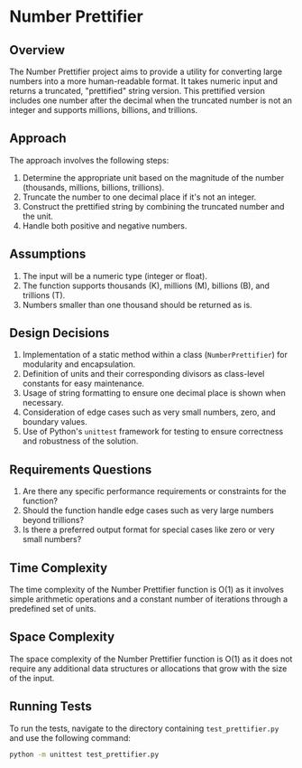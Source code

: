 # Number Prettifier

## Overview
The Number Prettifier project aims to provide a utility for converting large numbers into a more human-readable format. It takes numeric input and returns a truncated, "prettified" string version. This prettified version includes one number after the decimal when the truncated number is not an integer and supports millions, billions, and trillions.

## Approach
The approach involves the following steps:
1. Determine the appropriate unit based on the magnitude of the number (thousands, millions, billions, trillions).
2. Truncate the number to one decimal place if it's not an integer.
3. Construct the prettified string by combining the truncated number and the unit.
4. Handle both positive and negative numbers.

## Assumptions
1. The input will be a numeric type (integer or float).
2. The function supports thousands (K), millions (M), billions (B), and trillions (T).
3. Numbers smaller than one thousand should be returned as is.


## Design Decisions
1. Implementation of a static method within a class (`NumberPrettifier`) for modularity and encapsulation.
2. Definition of units and their corresponding divisors as class-level constants for easy maintenance.
3. Usage of string formatting to ensure one decimal place is shown when necessary.
4. Consideration of edge cases such as very small numbers, zero, and boundary values.
5. Use of Python's `unittest` framework for testing to ensure correctness and robustness of the solution.

## Requirements Questions
1. Are there any specific performance requirements or constraints for the function?
2. Should the function handle edge cases such as very large numbers beyond trillions?
3. Is there a preferred output format for special cases like zero or very small numbers?

## Time Complexity
The time complexity of the Number Prettifier function is O(1) as it involves simple arithmetic operations and a constant number of iterations through a predefined set of units.

## Space Complexity
The space complexity of the Number Prettifier function is O(1) as it does not require any additional data structures or allocations that grow with the size of the input.

## Running Tests
To run the tests, navigate to the directory containing `test_prettifier.py` and use the following command:

```bash
python -m unittest test_prettifier.py
